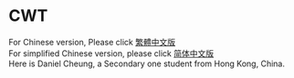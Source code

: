 # CWT
For Chinese version, Please click <a href="http://cheungwt.uk/zh-hk/" target="_blank">繁體中文版</a><br>
For simplified Chinese version, please click <a href="http://cheungwt.uk/zh-cn/" target="_blank">简体中文版</a><br>
Here is Daniel Cheung, a Secondary one student from Hong Kong, China.
 
  
